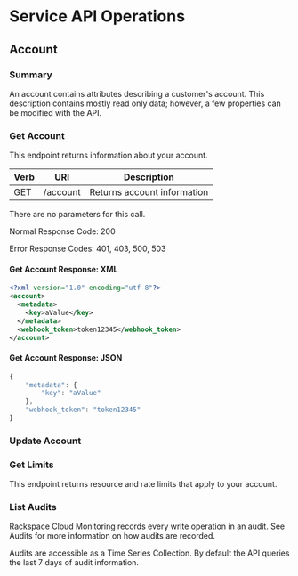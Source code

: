 # Service API Operations

## Account

### Summary

An account contains attributes describing a customer's account. This description contains mostly read only data; however, a few properties can be modified with the API.

### Get Account

This endpoint returns information about your account.

Verb | URI | Description
---- | --- | -----------
GET | /account | Returns account information

There are no parameters for this call.

Normal Response Code: 200

Error Response Codes: 401, 403, 500, 503

#### Get Account Response: XML

```xml
<?xml version="1.0" encoding="utf-8"?>
<account>
  <metadata>
    <key>aValue</key>
  </metadata>
  <webhook_token>token12345</webhook_token>
</account>
```

#### Get Account Response: JSON

```javascript
{
    "metadata": {
        "key": "aValue"
    },
    "webhook_token": "token12345"
}
```

### Update Account

### Get Limits

This endpoint returns resource and rate limits that apply to your account.

### List Audits

Rackspace Cloud Monitoring records every write operation in an audit. See Audits for more information on how audits are recorded.

Audits are accessible as a Time Series Collection. By default the API queries the last 7 days of audit information.
